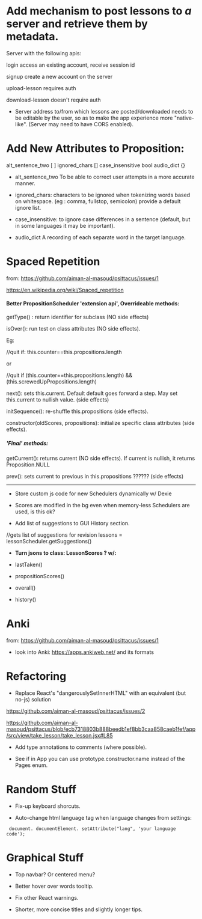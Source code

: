 # Add mechanism to post lessons to *a* server and retrieve them by metadata.

Server with the following apis:

login
access an existing account, receive session id

signup
create a new account on the server

upload-lesson
requires auth

download-lesson
doesn't require auth


* Server address to/from which lessons are posted/downloaded needs to be editable by the user, so as to make the app experience more "native-like". (Server may need to have CORS enabled).

# Add New Attributes to Proposition:

alt_sentence_two [ ]
ignored_chars []
case_insensitive bool
audio_dict {}

* alt_sentence_two
To be able to correct user attempts in a more accurate manner.

* ignored_chars:
characters to be ignored when tokenizing words based on whitespace. (eg : comma, fullstop, semicolon)
provide a default ignore list.

* case_insensitive: to ignore case differences in a sentence (default, but in some languages it may be important).

* audio_dict
A recording of each separate word in the target language.


# Spaced Repetition

from: https://github.com/aiman-al-masoud/psittacus/issues/1

https://en.wikipedia.org/wiki/Spaced_repetition


#### Better PropositionScheduler 'extension api', Overrideable methods:

getType() : return identifier for subclass (NO side effects)

isOver(): run test on class attributes (NO side effects). 

Eg: 

//quit if:
this.counter==this.propositions.length

or 

//quit if 
(this.counter==this.propositions.length) && (this.screwedUpPropositions.length)


next(): sets this.current. Default default goes forward a step. May set this.current to nullish value. (side effects)

initSequence(): re-shuffle this.propositions (side effects).

constructor(oldScores, propositions): initialize  specific class attributes  (side effects). 

##### 'Final' methods:

getCurrent(): returns current (NO side effects). If current is nullish, it returns Proposition.NULL

prev(): sets current to previous in this.propositions ?????? (side effects)

----------------------------------------------------

* Store custom js code for new Schedulers dynamically w/ Dexie

* Scores are modified in the bg even when memory-less Schedulers are used, is this ok?

* Add list of suggestions to GUI History section.

//gets list of suggestions for revision 
lessons = lessonScheduler.getSuggestions() 

* **Turn jsons to class: LessonScores ? w/:**

* lastTaken()
* propositionScores()
* overall()
* history()

# Anki

from: https://github.com/aiman-al-masoud/psittacus/issues/1

* look into Anki: https://apps.ankiweb.net/ and its formats

# Refactoring

* Replace React's "dangerouslySetInnerHTML" with an equivalent (but no-js) solution

https://github.com/aiman-al-masoud/psittacus/issues/2

https://github.com/aiman-al-masoud/psittacus/blob/ecb7318803b888beedb1ef8bb3caa858caeb1fef/app/src/view/take_lesson/take_lesson.jsx#L85

* Add type annotations to comments (where possible).

* See if in App you can use prototype.constructor.name instead of the Pages enum.

# Random Stuff

* Fix-up keyboard shorcuts.

* Auto-change html language tag when language changes from settings:
```
 document. documentElement. setAttribute("lang", 'your language code');
```

# Graphical Stuff

* Top navbar? Or centered menu?

* Better hover over words tooltip.

* Fix other React warnings.

* Shorter, more concise titles and slightly longer tips.